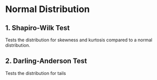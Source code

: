 # Normal Distribution
## 1. Shapiro-Wilk Test
Tests the distribution for skewness and kurtosis compared to a normal distribution. 
## 2. Darling-Anderson Test
Tests the distribution for tails
